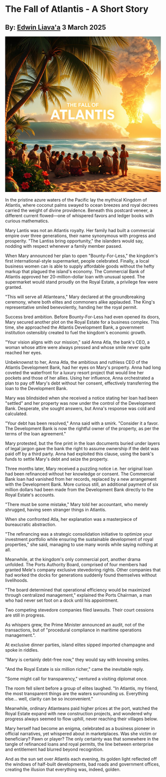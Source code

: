 # The Fall of Atlantis - A Short Story
## By: [Edwin Liava'a](https://github.com/EdwinLiavaa) 3 March 2025

<p align="center">
 <img width="1000" src="https://github.com/EdwinLiavaa/liavaa.space/blob/main/blog/20250303/pic.png">
</p>

In the pristine azure waters of the Pacific lay the mythical Kingdom of Atlantis, where coconut palms swayed to ocean breezes and royal decrees carried the weight of divine providence. Beneath this postcard veneer, a different current flowed—one of whispered favors and ledger books with curious mathematics.

Mary Lantis was not an Atlantis royalty. Her family had built a commercial empire over three generations, their name synonymous with progress and prosperity. "The Lantiss bring opportunity," the islanders would say, nodding with respect whenever a family member passed.

When Mary announced her plan to open "Bounty-For-Less," the kingdom's first international-style supermarket, people celebrated. Finally, a local business women can is able to supply affordable goods without the hefty markup that plagued the island's economy. The Commercial Bank of Atlantis approved her 20-million-dollar loan with unusual speed. The supermarket would stand proudly on the Royal Estate, a privilege few were granted.

"This will serve all Atlanteans," Mary declared at the groundbreaking ceremony, where both elites and commoners alike applauded. The King's representative smiled benevolently, handing her the royal permit.

Success bred ambition. Before Bounty-For-Less had even opened its doors, Mary secured another plot on the Royal Estate for a business complex. This time, she approached the Atlantis Development Bank, a government institution ostensibly created to fuel the kingdom's economic growth.

"Your vision aligns with our mission," said Anna Atla, the bank's CEO, a woman whose attire were always pressed and whose smile never quite reached her eyes.

Unbeknownst to her, Anna Atla, the ambitious and ruthless CEO of the Atlantis Development Bank, had her eyes on Mary's property. Anna had long coveted the waterfront for a luxury resort project that would line her pockets and those of her allies. Using her influence, Anna orchestrated a plan to pay off Mary's debt without her consent, effectively transferring the loan to the Development Bank.

Mary was blindsided when she received a notice stating her loan had been "settled" and her property was now under the control of the Development Bank. Desperate, she sought answers, but Anna's response was cold and calculated.

"Your debt has been resolved," Anna said with a smirk. "Consider it a favor. The Development Bank is now the rightful owner of the property, as per the terms of the loan agreement."

Mary protested, but the fine print in the loan documents buried under layers of legal jargon gave the bank the right to assume ownership if the debt was paid off by a third party. Anna had exploited this clause, using the bank's funds to settle Mary's debt and seize the property.

Three months later, Mary received a puzzling notice i.e. her original loan had been refinanced without her knowledge or consent. The Commercial Bank loan had vanished from her records, replaced by a new arrangement with the Development Bank. More curious still, an additional payment of six million dollars had been made from the Development Bank directly to the Royal Estate's accounts.

"There must be some mistake," Mary told her accountant, who merely shrugged, having seen stranger things in Atlantis.

When she confronted Atla, her explanation was a masterpiece of bureaucratic abstraction.

"The refinancing was a strategic consolidation initiative to optimize your investment portfolio while ensuring the sustainable development of royal properties," she said, managing to use many words while saying nothing at all.

Meanwhile, at the kingdom's only commercial port, another drama unfolded. The Ports Authority Board, comprised of four members had granted Mele's company exclusive stevedoring rights. Other companies that had worked the docks for generations suddenly found themselves without livelihoods.

"The board determined that operational efficiency would be maximized through centralized management," explained the Ports Chairman, a man who had never set foot on a dock until his appointment.

Two competing stevedore companies filed lawsuits. Their court cessions are still in progress.

As whispers grew, the Prime Minister announced an audit, not of the transactions, but of "procedural compliance in maritime operations management.".

At exclusive dinner parties, island elites sipped imported champagne and spoke in riddles.

"Mary is certainly debt-free now," they would say with knowing smiles.

"And the Royal Estate is six million richer," came the inevitable reply.

"Some might call for transparency," ventured a visiting diplomat once.

The room fell silent before a group of elites laughed. "In Atlantis, my friend, the most transparent things are the waters surrounding us. Everything else... well, clarity can be so inconvenient."

Meanwhile, ordinary Atlanteans paid higher prices at the port, watched the Royal Estate expand with new construction projects, and wondered why progress always seemed to flow uphill, never reaching their villages below.

Mary herself had become an enigma, celebrated as a business pioneer in official narratives, yet whispered about in marketplaces. Was she victim or beneficiary? Pawn or player? The only certainty was that somewhere in the tangle of refinanced loans and royal permits, the line between enterprise and entitlement had blurred beyond recognition.

And as the sun set over Atlantis each evening, its golden light reflected off the windows of half-built developments, bad roads and government offices, creating the illusion that everything was, indeed, golden.
